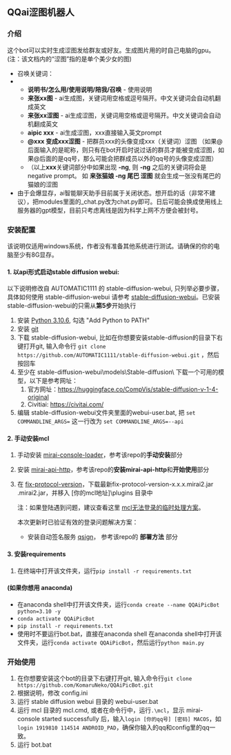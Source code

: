 ## QQai涩图机器人
### 介绍
这个bot可以实时生成涩图发给群友或好友。生成图片用的时自己电脑的gpu。
(注：该文档内的“涩图”指的是单个美少女的图)
- 召唤关键词：
- - **说明书/怎么用/使用说明/陪我/召唤** - 使用说明
  - **来张xx图** - ai生成图，关键词用空格或逗号隔开。中文关键词会自动机翻成英文
  - **来张xx涩图** - ai生成涩图，关键词用空格或逗号隔开。中文关键词会自动机翻成英文
  - **aipic xxx** - ai生成涩图，xxx直接输入英文prompt
  - **@xxx 变成xxx涩图** - 把群员xxx的头像变成xxx（关键词）涩图 （如果@后面输入的是昵称，则只有在bot开启时说过话的群员才能被变成涩图，如果@后面的是qq号，那么可能会把群成员以外的qq号的头像变成涩图）
  - （以上**xxx**关键词部分中如果出现 **-ng**, 则 **-ng** 之后的关键词将会是negative prompt。 如 **来张猫娘 -ng 尾巴 涩图**  就会生成一张没有尾巴的猫娘的涩图
- 由于会爆显存，ai智能聊天助手目前属于关闭状态。想开启的话（非常不建议），把modules里面的_chat.py改为chat.py即可。日后可能会换成使用线上服务器的gpt模型，目前只考虑离线是因为科学上网不方便会被封号。

### 安装配置
该说明仅适用windows系统，作者没有准备其他系统进行测试。请确保的你的电脑至少有8G显存。
#### 1. 以api形式启动stable diffusion webui:
以下说明修改自 AUTOMATIC1111 的 stable-diffusion-webui, 只列举必要步骤，具体如何使用 stable-diffusion-webui 请参考 [stable-diffusion-webui](https://github.com/AUTOMATIC1111/stable-diffusion-webui/)。已安装stable-diffusion-webui的只需从**第5步**开始执行
1. 安装 [Python 3.10.6](https://www.python.org/downloads/windows/), 勾选 "Add Python to PATH"
2. 安装 [git](https://git-scm.com/download/win)
3. 下载 stable-diffusion-webui, 比如在你想要安装stable-diffusion的目录下右键打开git, 输入命令行 `git clone https://github.com/AUTOMATIC1111/stable-diffusion-webui.git` ，然后按回车
4. 至少在 stable-diffusion-webui\models\Stable-diffusion\ 下载一个可用的模型，以下是参考网址：
   1. 官方网址：https://huggingface.co/CompVis/stable-diffusion-v-1-4-original
   2. Civitiai: https://civitai.com/
5. 编辑 stable-diffusion-webui文件夹里面的webui-user.bat, 把 `set COMMANDLINE_ARGS=` 这一行改为 `set COMMANDLINE_ARGS=--api`
   
#### 2. 手动安装mcl
1. 手动安装 [mirai-console-loader](https://github.com/iTXTech/mirai-console-loader)，参考该repo的**手动安装**部分
2. 安装 [mirai-api-http](https://github.com/project-mirai/mirai-api-http)，参考该repo的**安装mirai-api-http**和**开始使用**部分
3. 在 [fix-protocol-version](https://github.com/cssxsh/fix-protocol-version/releases/)，下载最新fix-protocol-version-x.x.x.mirai2.jar
.mirai2.jar，并移入 [你的mcl地址]\plugins 目录中
   
   注：如果登陆遇到问题，建议查看这里 [mcl无法登录的临时处理方案](https://mirai.mamoe.net/topic/223/%E6%97%A0%E6%B3%95%E7%99%BB%E5%BD%95%E7%9A%84%E4%B8%B4%E6%97%B6%E5%A4%84%E7%90%86%E6%96%B9%E6%A1%88)。
   
   本次更新时已验证有效的登录问题解决方案：

   - 安装自动签名服务 [qsign](https://github.com/MrXiaoM/qsign部署方法)， 参考该repo的 **部署方法** 部分



#### 3. 安装requirements
1. 在终端中打开该文件夹，运行`pip install -r requirements.txt`
####  (如果你想用 anaconda)
   - 在anaconda shell中打开该文件夹，运行`conda create --name QQAiPicBot python=3.10 -y`
   - `conda activate QQAiPicBot`
   - `pip install -r requirements.txt`
   - 使用时不要运行bot.bat，直接在anaconda shell 在anaconda shell中打开该文件夹，运行`conda activate QQAiPicBot`，然后运行`python main.py`


### 开始使用
1. 在你想要安装这个bot的目录下右键打开git, 输入命令行`git clone https://github.com/KomaruNeko/QQAiPicBot.git`
2. 根据说明，修改 config.ini
3. 运行 stable diffusion webui 目录的 webui-user.bat
4. 运行 mcl 目录的 mcl.cmd, 或者在命令行中，运行`.\mcl`，显示 mirai-console started successfully 后，输入`login [你的qq号] [密码] MACOS`，如`login 1919810 114514 ANDROID_PAD`，确保你输入的qq和config里的qq一致。
5. 运行 bot.bat